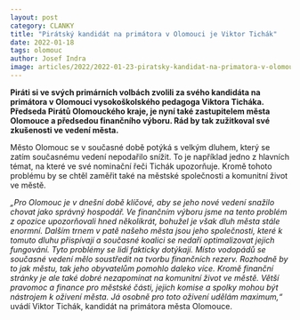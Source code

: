 ```yaml
---
layout: post
category: CLANKY
title: "Pirátský kandidát na primátora v Olomouci je Viktor Tichák"
date: 2022-01-18
tags: olomouc
author: Josef Indra
image: articles/2022/2022-01-23-piratsky-kandidat-na-primatora-v-olomouci-je-viktor-tichak.jpg  #751x422 pixelu
---
```

**Piráti si ve svých primárních volbách zvolili za svého kandidáta na primátora v Olomouci vysokoškolského pedagoga Viktora Ticháka. Předseda Pirátů Olomouckého kraje, je nyní také zastupitelem města Olomouce a předsedou finančního výboru. Rád by tak zužitkoval své zkušenosti ve vedení města.**

Město Olomouc se v současné době potýká s velkým dluhem, který se zatím současnému vedení nepodařilo snížit. To je například jedno z hlavních témat, na které ve své nominační řeči Tichák upozorňuje. Kromě tohoto problému by se chtěl zaměřit také na městské společnosti a komunitní život ve městě. 

*„Pro Olomouc je v dnešní době klíčové, aby se jeho nové vedení snažilo chovat jako správný hospodář. Ve finančním výboru jsme na tento problém z opozice upozorňovali hned několikrát, bohužel je však dluh města stále enormní. Dalším trnem v patě našeho města jsou jeho společnosti, které k tomuto dluhu přispívají a současné koalici se nedaří optimalizovat jejich fungování. Tyto problémy se lidí fakticky dotýkají. Místo vodopádů se současné vedení mělo soustředit na tvorbu finančních rezerv. Rozhodně by to jak městu, tak jeho obyvatelům pomohlo daleko více. Kromě finanční stránky je ale také dobré nezapomínat na komunitní život ve městě. Větší pravomoc a finance pro městské části, jejich komise a spolky  mohou být nástrojem k oživení města. Já osobně pro toto oživení udělám maximum,“* uvádí Viktor Tichák, kandidát na primátora města Olomouce. 
